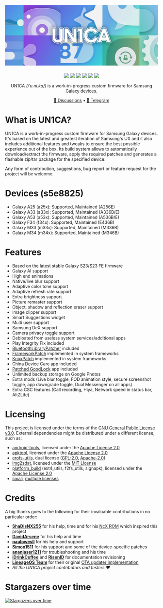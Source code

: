 <h1 align="center">
  <img loading="lazy" src="readme-res/banner.png"/>
</h1>
<p align="center">
  <a href="https://github.com/salvogiangri/UN1CA/blob/fifteen/LICENSE"><img loading="lazy" src="https://img.shields.io/github/license/salvogiangri/UN1CA?style=for-the-badge&logo=github"/></a>
  <a href="https://github.com/salvogiangri/UN1CA/commits/fifteen"><img loading="lazy" src="https://img.shields.io/github/last-commit/salvogiangri/UN1CA/fifteen?style=for-the-badge"/></a>
  <a href="https://github.com/salvogiangri/UN1CA/stargazers"><img loading="lazy" src="https://img.shields.io/github/stars/salvogiangri/UN1CA?style=for-the-badge"/></a>
  <a href="https://github.com/salvogiangri/UN1CA/graphs/contributors"><img loading="lazy" src="https://img.shields.io/github/contributors/salvogiangri/UN1CA?style=for-the-badge"/></a>
  <a href="https://github.com/salvogiangri/UN1CA/actions/workflows/build.yml"><img loading="lazy" src="https://img.shields.io/github/actions/workflow/status/salvogiangri/UN1CA/build.yml?style=for-the-badge"/></a>
  <a href="https://crowdin.com/project/UN1CA"><img loading="lazy" src="https://img.shields.io/badge/Crowdin-263238?style=for-the-badge&logo=crowdin"/></a>
</p>
<p align="center">UN1CA <i>(/ˈu.ni.ka/)</i> is a work-in-progress custom firmware for Samsung Galaxy devices.</p>

<p align="center">
  <a href="https://github.com/salvogiangri/UN1CA/discussions">🚀 Discussions</a>
  •
  <a href="https://t.me/unicarom">💬 Telegram</a>
</p>

# What is UN1CA?
UN1CA is a work-in-progress custom firmware for Samsung Galaxy devices. It's based on the latest and greatest iteration of Samsung's UX and it also includes additional features and tweaks to ensure the best possible experience out of the box.
Its build system allows to automatically download/extract the firmware, apply the required patches and generates a flashable zip/tar package for the specified device.

Any form of contribution, suggestions, bug report or feature request for the project will be welcome.

# Devices (s5e8825)
- Galaxy A25 (a25x): Supported, Maintained (A256E)
- Galaxy A33 (a33x): Supported, Maintained (A336B/E)
- Galaxy A53 (a53x): Supported, Maintained (A536B/E)
- Galaxy F34 (f34x): Supported, Maintained (E436B)
- Galaxy M33 (m33x): Supported, Maintained (M336B)
- Galaxy M34 (m34x): Supported, Maintained (M346B)

# Features
- Based on the latest stable Galaxy S23/S23 FE firmware
- Galaxy AI support
- High end animations
- Native/live blur support
- Adaptive color tone support
- Adaptive refresh rate support
- Extra brightness support
- Picture remaster support
- Object, shadow and reflection eraser support
- Image clipper support
- Smart Suggestions widget
- Multi user support
- Samsung DeX support
- Camera privacy toggle support
- Debloated from useless system services/additional apps
- Play Integrity Fix included
- [BluetoothLibraryPatcher](https://github.com/3arthur6/BluetoothLibraryPatcher) included
- [FrameworkPatch](https://github.com/chiteroman/FrameworkPatch) implemented in system frameworks
- [KnoxPatch](https://github.com/salvogiangri/KnoxPatch) implemented in system frameworks
- China Device Care app included
- [Patched GoodLock](https://github.com/corsicanu/goodlock_dump) app included
- Unlimited backup storage on Google Photos
- Extra mods (Live blur toggle, FOD animation style, secure screenshot toggle, app downgrade toggle, Dual Messenger on all apps)
- Extra CSC features (Call recording, Hiya, Network speed in status bar, AltZLife)

# Licensing
This project is licensed under the terms of the [GNU General Public License v3.0](LICENSE). External dependencies might be distributed under a different license, such as:
- [android-tools](https://github.com/nmeum/android-tools), licensed under the [Apache License 2.0](https://github.com/nmeum/android-tools/blob/master/LICENSE)
- [apktool](https://github.com/iBotPeaches/Apktool), licensed under the [Apache License 2.0](https://github.com/iBotPeaches/Apktool/blob/master/LICENSE.md)
- [erofs-utils](https://github.com/sekaiacg/erofs-utils/), dual license ([GPL-2.0](https://github.com/sekaiacg/erofs-utils/blob/dev/LICENSES/GPL-2.0), [Apache-2.0](https://github.com/sekaiacg/erofs-utils/blob/dev/LICENSES/Apache-2.0))
- [img2sdat](https://github.com/xpirt/img2sdat), licensed under the [MIT License](https://github.com/xpirt/img2sdat/blob/master/LICENSE)
- [platform_build](https://android.googlesource.com/platform/build/) (ext4_utils, f2fs_utils, signapk), licensed under the [Apache License 2.0](https://source.android.com/docs/setup/about/licenses)
- [smali](https://github.com/google/smali), [multiple licenses](https://github.com/google/smali/blob/main/third_party/NOTICE)

# Credits
A big thanks goes to the following for their invaluable contributions in no particular order:
- **[ShaDisNX255](https://github.com/ShaDisNX255)** for his help, time and for his [NcX ROM](https://github.com/ShaDisNX255/NcX_Stock) which inspired this project
- **[DavidArsene](https://github.com/DavidArsene)** for his help and time
- **[paulowesll](https://github.com/paulowesll)** for his help and support
- **[Simon1511](https://github.com/Simon1511)** for his support and some of the device-specific patches
- **[ananjaser1211](https://github.com/ananjaser1211)** for troubleshooting and his time
- **[iDrinkCoffee](https://github.com/iDrinkCoffee-TG)** and **[RisenID](https://github.com/RisenID)** for documentation revisioning
- **[LineageOS Team](https://www.lineageos.org/)** for their original [OTA updater implementation](https://github.com/LineageOS/android_packages_apps_Updater)
- *All the UN1CA project contributors and testers ❤️*

# Stargazers over time
[![Stargazers over time](https://starchart.cc/salvogiangri/UN1CA.svg)](https://starchart.cc/salvogiangri/UN1CA)
